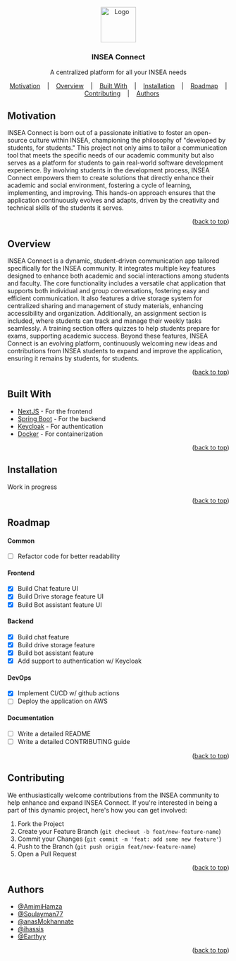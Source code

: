 <div id="readme-top"></div>

<br />
<div align="center">
  <a href="#">
    <img src="docs/logo/logo.svg" alt="Logo" width="80" height="80">
  </a>

  <h3 align="center">INSEA Connect</h3>

  <p align="center">
   A centralized platform for all your INSEA needs 
  </p>
</div>

<p align="center">
  <a href="#overview">Motivation</a>
  &nbsp;&nbsp;&nbsp;|&nbsp;&nbsp;&nbsp;
  <a href="#overview">Overview</a>
  &nbsp;&nbsp;&nbsp;|&nbsp;&nbsp;&nbsp;
  <a href="#built-with">Built With</a>
  &nbsp;&nbsp;&nbsp;|&nbsp;&nbsp;&nbsp;
  <a href="#installation">Installation</a>
  &nbsp;&nbsp;&nbsp;|&nbsp;&nbsp;&nbsp;
  <a href="#roadmap">Roadmap</a>
  &nbsp;&nbsp;&nbsp;|&nbsp;&nbsp;&nbsp;
  <a href="#contributing">Contributing</a>
  &nbsp;&nbsp;&nbsp;|&nbsp;&nbsp;&nbsp;
  <a href="#authors">Authors</a>

</p>

## Motivation

INSEA Connect is born out of a passionate initiative to foster an open-source culture within INSEA, championing the philosophy of "developed by students, for students." This project not only aims to tailor a communication tool that meets the specific needs of our academic community but also serves as a platform for students to gain real-world software development experience. By involving students in the development process, INSEA Connect empowers them to create solutions that directly enhance their academic and social environment, fostering a cycle of learning, implementing, and improving. This hands-on approach ensures that the application continuously evolves and adapts, driven by the creativity and technical skills of the students it serves.

<p align="right">(<a href="#readme-top">back to top</a>)</p>

## Overview

<!-- TODO: Add a screenshot for the product -->

INSEA Connect is a dynamic, student-driven communication app tailored specifically for the INSEA community. It integrates multiple key features designed to enhance both academic and social interactions among students and faculty. The core functionality includes a versatile chat application that supports both individual and group conversations, fostering easy and efficient communication. It also features a drive storage system for centralized sharing and management of study materials, enhancing accessibility and organization. Additionally, an assignment section is included, where students can track and manage their weekly tasks seamlessly. A training section offers quizzes to help students prepare for exams, supporting academic success. Beyond these features, INSEA Connect is an evolving platform, continuously welcoming new ideas and contributions from INSEA students to expand and improve the application, ensuring it remains by students, for students.

<p align="right">(<a href="#readme-top">back to top</a>)</p>

## Built With

- [NextJS](https://nextjs.org/) - For the frontend
- [Spring Boot](https://spring.io/projects/spring-boot) - For the backend
- [Keycloak](https://www.keycloak.org/) - For authentication
- [Docker](https://www.docker.com/) - For containerization

<p align="right">(<a href="#readme-top">back to top</a>)</p>

## Installation

Work in progress

<p align="right">(<a href="#readme-top">back to top</a>)</p>

## Roadmap

#### Common

- [ ] Refactor code for better readability

#### Frontend

- [x] Build Chat feature UI
- [x] Build Drive storage feature UI
- [x] Build Bot assistant feature UI

#### Backend

- [x] Build chat feature
- [x] Build drive storage feature
- [x] Build bot assistant feature
- [x] Add support to authentication w/ Keycloak

#### DevOps

- [x] Implement CI/CD w/ github actions
- [ ] Deploy the application on AWS

#### Documentation

- [ ] Write a detailed README
- [ ] Write a detailed CONTRIBUTING guide
<p align="right">(<a href="#readme-top">back to top</a>)</p>

## Contributing

We enthusiastically welcome contributions from the INSEA community to help enhance and expand INSEA Connect. If you're interested in being a part of this dynamic project, here's how you can get involved:

1. Fork the Project
2. Create your Feature Branch (`git checkout -b feat/new-feature-name`)
3. Commit your Changes (`git commit -m 'feat: add some new feature'`)
4. Push to the Branch (`git push origin feat/new-feature-name`)
5. Open a Pull Request

<p align="right">(<a href="#readme-top">back to top</a>)</p>

## Authors

- [@AmimiHamza](https://github.com/AmimiHamza)
- [@Soulayman77](https://github.com/orgs/insea-connect/people/Soulayman77)
- [@anasMokhannate](https://github.com/anasMokhannate)
- [@ihassis](https://github.com/ihassis)
- [@Earthyy](https://github.com/Earthyyy)

<p align="right">(<a href="#readme-top">back to top</a>)</p>
